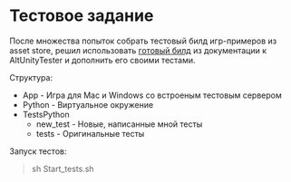 # Тестовое задание

После множества попыток собрать тестовый билд игр-примеров из asset store, решил использовать [готовый билд](https://gitlab.com/altom/altunity/examples/standalone-build-with-python-tests/-/tree/master/) из документации к AltUnityTester и дополнить его своими тестами.  

Структура:  
 * App - Игра для Mac и Windows со встроеным тестовым сервером 
 * Python - Виртуальное окружение
 * TestsPython
   * new_test - Новые, написанные мной тесты
   * tests - Оригинальные тесты

Запуск тестов:
> sh Start_tests.sh
